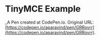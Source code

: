 # TinyMCE Example
 _A Pen created at CodePen.io. Original URL: [https://codepen.io/aparavind/pen/GRRovrr](https://codepen.io/aparavind/pen/GRRovrr).

 